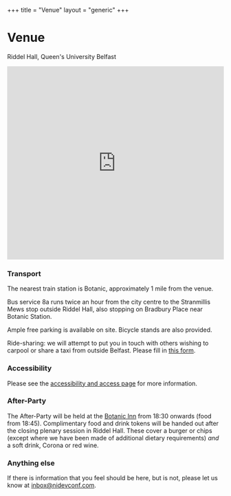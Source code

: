 +++
title = "Venue"
layout = "generic"
+++

# Venue

Riddel Hall, Queen's University Belfast

<iframe src="https://www.google.com/maps/embed?pb=!1m18!1m12!1m3!1d2312.571346010759!2d-5.937136684114829!3d54.576306080255215!2m3!1f0!2f0!3f0!3m2!1i1024!2i768!4f13.1!3m3!1m2!1s0x486108e9a278df55%3A0x79f7e47de7983186!2sRiddel+Hall!5e0!3m2!1sen!2suk!4v1518300225307" frameborder="0" style="width:100%; height:450px; border:0" allowfullscreen></iframe>

### Transport

The nearest train station is Botanic, approximately 1 mile from the venue.

Bus service 8a runs twice an hour from the city centre to the Stranmillis Mews stop outside Riddel Hall, also stopping on Bradbury Place near Botanic Station.

Ample free parking is available on site. Bicycle stands are also provided.

Ride-sharing: we will attempt to put you in touch with others wishing to carpool or share a taxi from outside Belfast. Please fill in <a href='https://docs.google.com/forms/d/e/1FAIpQLSd8Al8tdNvCl_sXW7gFllotDpVTc9eWOcqeYacP4q38KSEGmg/viewform'>this form</a>.

### Accessibility

Please see the <a href='/accessibility'>accessibility and access page</a> for more information.

### After-Party

The After-Party will be held at the <a href="http://thebotanicinn.com/">Botanic Inn</a> from 18:30 onwards (food from 18:45). Complimentary food and drink tokens will be handed out after the closing plenary session in Riddel Hall. These cover a burger or chips (except where we have been made of additional dietary requirements) <em>and</em> a soft drink, Corona or red wine.

### Anything else

If there is information that you feel should be here, but is not, please let us know at <a href="mailto:inbox@nidevconf.com">inbox@nidevconf.com</a>.
